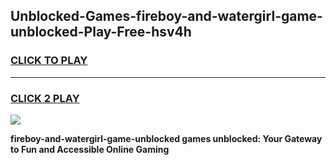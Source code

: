 
## Unblocked-Games-fireboy-and-watergirl-game-unblocked-Play-Free-hsv4h
<h3>
<a href="https://premium76.site?title=fireboy-and-watergirl-game-unblocked&ref=21A">CLICK TO PLAY</a></h3>
<hr>

<h3>
<a href="https://premium76.site?title=fireboy-and-watergirl-game-unblocked&ref=21A">CLICK 2 PLAY</a>
  
</h3>

<a href="https://premium76.site?title=fireboy-and-watergirl-game-unblocked&ref=21A"><img src="https://clearcache.store/games.png"></a>


**fireboy-and-watergirl-game-unblocked games unblocked: Your Gateway to Fun and Accessible Online Gaming**
